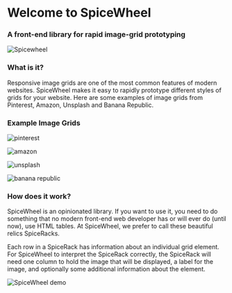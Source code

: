 # Welcome to SpiceWheel
### A front-end library for rapid image-grid prototyping
![Spicewheel](https://res.cloudinary.com/heab4q3lg/image/upload/h_600/v1496022931/spicewheel.jpg)

### What is it?

Responsive image grids are one of the most common features of modern websites. SpiceWheel makes it easy to rapidly prototype different styles of grids for your website. Here are some examples of image grids from Pinterest, Amazon, Unsplash and Banana Republic.
### Example Image Grids


![pinterest](https://res.cloudinary.com/heab4q3lg/image/upload/h_400/v1496024168/pinterest.png)


![amazon](https://res.cloudinary.com/heab4q3lg/image/upload/h_400/v1496024164/amazon.png)


![unsplash](https://res.cloudinary.com/heab4q3lg/image/upload/h_400/v1496024167/unsplash.png)


![banana republic](https://res.cloudinary.com/heab4q3lg/image/upload/h_400/v1496024167/br.png)

### How does it work?

SpiceWheel is an opinionated library. If you want to use it, you need to do something that no modern front-end web developer has or will ever do (until now), use HTML tables. At SpiceWheel, we prefer to call these beautiful relics SpiceRacks.

Each row in a SpiceRack has information about an individual grid element. For SpiceWheel to interpret the SpiceRack correctly, the SpiceRack will need one column to hold the image that will be displayed, a label for the image, and optionally some additional information about the element.

![SpiceWheel demo](https://res.cloudinary.com/heab4q3lg/image/upload/v1496033313/SpiceWheeldemo.png)
